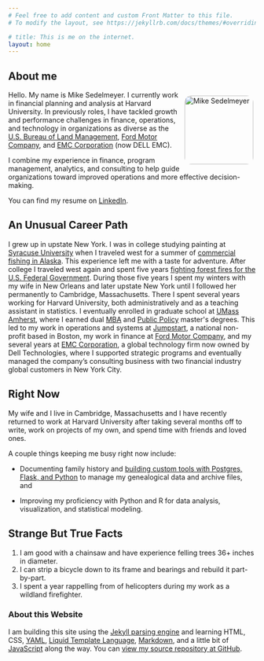 ```yaml
---
# Feel free to add content and custom Front Matter to this file.
# To modify the layout, see https://jekyllrb.com/docs/themes/#overriding-theme-defaults

# title: This is me on the internet.
layout: home
---
```


## About me

<p><img src="{{ site.baseurl }}/img/headshot.jpg" alt="Mike Sedelmeyer" width="140" height="140" style="float: right;
margin: 10px 5px 10px 10px;border-radius: 10%;"></p>

Hello. My name is Mike Sedelmeyer. I currently work in financial planning and analysis at Harvard University. In previously roles, I have tackled growth and performance challenges in finance, operations, and technology in organizations as diverse as the <a href="https://www.blm.gov/" target="_blank">U.S. Bureau of Land Management</a>, <a href="http://www.ford.com/" target="_blank">Ford Motor Company</a>, and <a href="https://www.emc.com/" target="_blank">EMC Corporation</a> (now DELL EMC).

I combine my experience in finance, program management, analytics, and consulting to help guide organizations toward improved operations and more effective decision-making.

You can find my resume on <a href="https://www.linkedin.com/in/sedelmeyer/" target="_blank"> LinkedIn</a>.


## An Unusual Career Path

I grew up in upstate New York. I was in college studying painting at <a href="https://www.syracuse.edu/" target="_blank">Syracuse University</a> when I traveled west for a summer of <a href="http://www.adfg.alaska.gov/index.cfm?adfg=commercialbyfisherysalmon.main" target="_blank">commercial fishing in Alaska</a>. This experience left me with a taste for adventure. After college I traveled west again and spent five years <a href="https://en.wikipedia.org/wiki/Wildfire" target="_blank">fighting forest fires for the U.S. Federal Government</a>. During those five years I spent my winters with my wife in New Orleans and later upstate New York until I followed her permanently to Cambridge, Massachusetts. There I spent several years working for Harvard University, both administratively and as a teaching assistant in statistics. I eventually enrolled in graduate school at <a href="https://www.umass.edu/" target="_blank">UMass Amherst</a>, where I earned dual <a href="https://www.isenberg.umass.edu/" target="_blank">MBA</a> and <a href="https://www.masspolicy.org/" target="_blank">Public Policy</a> master's degrees. This led to my work in operations and systems at <a href="https://www.jstart.org/" target="_blank">Jumpstart</a>, a national non-profit based in Boston, my work in finance at <a href="http://www.ford.com" target="_blank">Ford Motor Company</a>, and my several years at <a href="https://www.emc.com/en-us/services/professional-services/index.htm" target="_blank">EMC Corporation</a>, a global technology firm now owned by Dell Technologies, where I supported strategic programs and eventually managed the company’s consulting business with two financial industry global customers in New York City.

## Right Now

My wife and I live in Cambridge, Massachusetts and I have recently returned to work at Harvard University after taking several months off to write, work on projects of my own, and spend time with friends and loved ones.

A couple things keeping me busy right now include:

- Documenting family history and <a href= "https://github.com/sedelmeyer" target="_blank">building custom tools with Postgres, Flask, and Python</a> to manage my genealogical data and archive files, and

- Improving my proficiency with Python and R for data analysis, visualization, and statistical modeling.

## Strange But True Facts

1. I am good with a chainsaw and have experience felling trees 36+ inches in diameter.
1. I can strip a bicycle down to its frame and bearings and rebuild it part-by-part.
1. I spent a year rappelling from of helicopters during my work as a wildland firefighter.

### About this Website

I am building this site using the <a href="https://jekyllrb.com/Jekyll" target="_blank">Jekyll parsing engine</a> and learning HTML, CSS, <a href="https://en.wikipedia.org/wiki/YAML" target="_blank">YAML</a>, <a href="https://shopify.github.io/liquid/" target="_blank">Liquid Template Language</a>, <a href="https://en.wikipedia.org/wiki/Markdown" target="_blank">Markdown</a>, and a little bit of <a href="https://en.wikipedia.org/wiki/JavaScript" target="_blank">JavaScript</a> along the way. You can <a href="https://github.com/sedelmeyer/website" target="_blank">view my source repository at GitHub</a>.